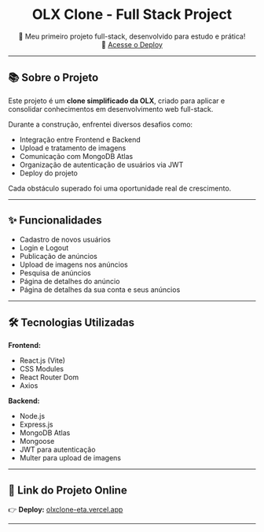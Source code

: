 <h1 align="center">
  OLX Clone - Full Stack Project
</h1>

<p align="center">
  🚀 Meu primeiro projeto full-stack, desenvolvido para estudo e prática!  
  <br />
  🔗 <a href="https://olxclone-eta.vercel.app/" target="_blank">Acesse o Deploy</a>  
</p>

---




## 📚 Sobre o Projeto

Este projeto é um **clone simplificado da OLX**, criado para aplicar e consolidar conhecimentos em desenvolvimento web full-stack.

Durante a construção, enfrentei diversos desafios como:
- Integração entre Frontend e Backend
- Upload e tratamento de imagens
- Comunicação com MongoDB Atlas
- Organização de autenticação de usuários via JWT
- Deploy do projeto

Cada obstáculo superado foi uma oportunidade real de crescimento.

---

## ✨ Funcionalidades

- Cadastro de novos usuários
- Login e Logout
- Publicação de anúncios
- Upload de imagens nos anúncios
- Pesquisa de anúncios
- Página de detalhes do anúncio
- Página de detalhes da sua conta e seus anúncios

---

## 🛠️ Tecnologias Utilizadas

**Frontend:**
- React.js (Vite)
- CSS Modules
- React Router Dom
- Axios

**Backend:**
- Node.js
- Express.js
- MongoDB Atlas
- Mongoose
- JWT para autenticação
- Multer para upload de imagens

---

## 🚀 Link do Projeto Online

👉 **Deploy:** [olxclone-eta.vercel.app](https://olxclone-eta.vercel.app/)

---

